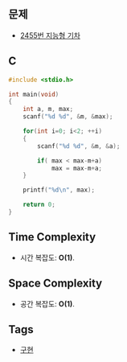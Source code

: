 ## 문제
- [2455번 지능형 기차](https://www.acmicpc.net/problem/2455)

## C
```cpp
#include <stdio.h>

int main(void)
{
	int a, m, max;
	scanf("%d %d", &m, &max);

	for(int i=0; i<2; ++i)
	{
		scanf("%d %d", &m, &a);

		if( max < max-m+a)
			max = max-m+a;
	}

	printf("%d\n", max);

	return 0;
}
```

## Time Complexity
- 시간 복잡도: <b>O(1)</b>.

## Space Complexity
- 공간 복잡도: <b>O(1)</b>.

## Tags
- [구현](https://github.com/myoi-oj/baekjoon-oj#implementation)
